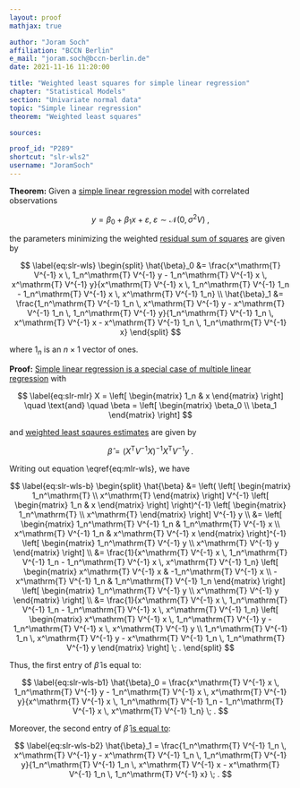 ```yaml
---
layout: proof
mathjax: true

author: "Joram Soch"
affiliation: "BCCN Berlin"
e_mail: "joram.soch@bccn-berlin.de"
date: 2021-11-16 11:20:00

title: "Weighted least squares for simple linear regression"
chapter: "Statistical Models"
section: "Univariate normal data"
topic: "Simple linear regression"
theorem: "Weighted least squares"

sources:

proof_id: "P289"
shortcut: "slr-wls2"
username: "JoramSoch"
---
```



**Theorem:** Given a [simple linear regression model](/D/slr) with correlated observations

$$ \label{eq:slr}
y = \beta_0 + \beta_1 x + \varepsilon, \; \varepsilon \sim \mathcal{N}(0, \sigma^2 V) \; ,
$$

the parameters minimizing the weighted [residual sum of squares](/D/rss) are given by

$$ \label{eq:slr-wls}
\begin{split}
\hat{\beta}_0 &= \frac{x^\mathrm{T} V^{-1} x \, 1_n^\mathrm{T} V^{-1} y - 1_n^\mathrm{T} V^{-1} x \, x^\mathrm{T} V^{-1} y}{x^\mathrm{T} V^{-1} x \, 1_n^\mathrm{T} V^{-1} 1_n - 1_n^\mathrm{T} V^{-1} x \, x^\mathrm{T} V^{-1} 1_n} \\
\hat{\beta}_1 &= \frac{1_n^\mathrm{T} V^{-1} 1_n \, x^\mathrm{T} V^{-1} y - x^\mathrm{T} V^{-1} 1_n \, 1_n^\mathrm{T} V^{-1} y}{1_n^\mathrm{T} V^{-1} 1_n \, x^\mathrm{T} V^{-1} x - x^\mathrm{T} V^{-1} 1_n \, 1_n^\mathrm{T} V^{-1} x}
\end{split}
$$

where $1_n$ is an $n \times 1$ vector of ones.


**Proof:** [Simple linear regression is a special case of multiple linear regression](/P/slr-mlr) with

$$ \label{eq:slr-mlr}
X = \left[ \begin{matrix} 1_n & x \end{matrix} \right] \quad \text{and} \quad \beta = \left[ \begin{matrix} \beta_0 \\ \beta_1 \end{matrix} \right]
$$

and [weighted least sqaures estimates](/P/mlr-wls) are given by

$$ \label{eq:mlr-wls}
\hat{\beta} = (X^\mathrm{T} V^{-1} X)^{-1} X^\mathrm{T} V^{-1} y \; .
$$

Writing out equation \eqref{eq:mlr-wls}, we have

$$ \label{eq:slr-wls-b}
\begin{split}
\hat{\beta} &= \left( \left[ \begin{matrix} 1_n^\mathrm{T} \\ x^\mathrm{T} \end{matrix} \right] V^{-1} \left[ \begin{matrix} 1_n & x \end{matrix} \right] \right)^{-1} \left[ \begin{matrix} 1_n^\mathrm{T} \\ x^\mathrm{T} \end{matrix} \right] V^{-1} y \\
&= \left[ \begin{matrix} 1_n^\mathrm{T} V^{-1} 1_n & 1_n^\mathrm{T} V^{-1} x \\ x^\mathrm{T} V^{-1} 1_n & x^\mathrm{T} V^{-1} x \end{matrix} \right]^{-1} \left[ \begin{matrix} 1_n^\mathrm{T} V^{-1} y \\ x^\mathrm{T} V^{-1} y \end{matrix} \right] \\
&= \frac{1}{x^\mathrm{T} V^{-1} x \, 1_n^\mathrm{T} V^{-1} 1_n - 1_n^\mathrm{T} V^{-1} x \, x^\mathrm{T} V^{-1} 1_n} \left[ \begin{matrix} x^\mathrm{T} V^{-1} x & -1_n^\mathrm{T} V^{-1} x \\ -x^\mathrm{T} V^{-1} 1_n & 1_n^\mathrm{T} V^{-1} 1_n \end{matrix} \right] \left[ \begin{matrix} 1_n^\mathrm{T} V^{-1} y \\ x^\mathrm{T} V^{-1} y \end{matrix} \right] \\
&= \frac{1}{x^\mathrm{T} V^{-1} x \, 1_n^\mathrm{T} V^{-1} 1_n - 1_n^\mathrm{T} V^{-1} x \, x^\mathrm{T} V^{-1} 1_n} \left[ \begin{matrix} x^\mathrm{T} V^{-1} x \, 1_n^\mathrm{T} V^{-1} y - 1_n^\mathrm{T} V^{-1} x \, x^\mathrm{T} V^{-1} y \\ 1_n^\mathrm{T} V^{-1} 1_n \, x^\mathrm{T} V^{-1} y - x^\mathrm{T} V^{-1} 1_n \, 1_n^\mathrm{T} V^{-1} y \end{matrix} \right] \; .
\end{split}
$$

Thus, the first entry of $\hat{\beta}$ is equal to:

$$ \label{eq:slr-wls-b1}
\hat{\beta}_0 = \frac{x^\mathrm{T} V^{-1} x \, 1_n^\mathrm{T} V^{-1} y - 1_n^\mathrm{T} V^{-1} x \, x^\mathrm{T} V^{-1} y}{x^\mathrm{T} V^{-1} x \, 1_n^\mathrm{T} V^{-1} 1_n - 1_n^\mathrm{T} V^{-1} x \, x^\mathrm{T} V^{-1} 1_n} \; .
$$

Moreover, the second entry of $\hat{\beta}$ [is equal to](/P/slr-wls):

$$ \label{eq:slr-wls-b2}
\hat{\beta}_1 = \frac{1_n^\mathrm{T} V^{-1} 1_n \, x^\mathrm{T} V^{-1} y - x^\mathrm{T} V^{-1} 1_n \, 1_n^\mathrm{T} V^{-1} y}{1_n^\mathrm{T} V^{-1} 1_n \, x^\mathrm{T} V^{-1} x - x^\mathrm{T} V^{-1} 1_n \, 1_n^\mathrm{T} V^{-1} x} \; .
$$